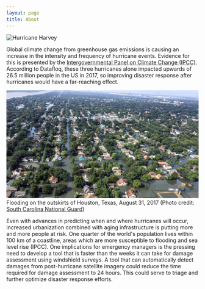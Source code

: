 ```yaml
---
layout: page
title: About
---
```


![Hurricane Harvey](harvey.gif)


Global climate change from greenhouse gas emissions is causing an increase in the intensity and frequency of hurricane events.  Evidence for this is presented by the [Intergovernmental Panel on Climate Change (IPCC)](http://www.ipcc.ch/report/ar5/wg1/).  According to Datafloq, these three hurricanes alone impacted upwards of 26.5 million people in the US in 2017, so improving disaster response after hurricanes would have a far-reaching effect.  

![Hurricane Harvey flooding](Harveyflood.png)
Flooding on the outskirts of Houston, Texas, August 31, 2017 (Photo credit: [South Carolina National Guard](https://www.planet.com/insights/anatomy-of-a-catastrophe/))

Even with advances in predicting when and where hurricanes will occur, increased urbanization combined with aging infrastructure is putting more and more people at risk.  One quarter of the world's population lives within 100 km of a coastline, areas which are more susceptible to flooding and sea level rise (IPCC).  One implications for emergency managers is the pressing need to develop a tool that is faster than the weeks it can take for damage assessment using windshield surveys. 
A tool that can automatically detect damages from post-hurricane satellite imagery could reduce the time required for damage assessment to 24 hours.  This could serve to triage and further optimize disaster response efforts.


